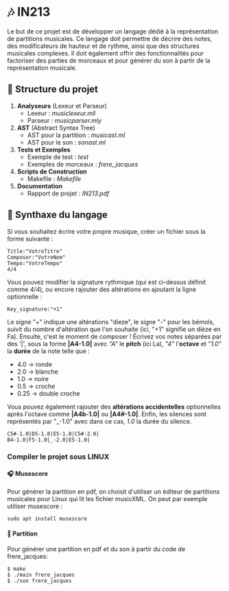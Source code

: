 # 🎶 IN213

Le but de ce projet est de développer un langage dédié à la représentation de partitions musicales.
Ce langage doit permettre de décrire des notes, des modificateurs de hauteur et de rythme, ainsi que des structures musicales complexes. Il doit également offrir des fonctionnalités pour factoriser des parties de morceaux et pour générer du son à partir de la représentation musicale.

## 🔑 Structure du projet
1. **Analyseurs** (Lexeur et Parseur)
    - Lexeur : *musiclexeur.mll*
    - Parseur : *musicparser.mly*
2. **AST** (Abstract Syntax Tree)
    - AST pour la partition : *musicast.ml*
    - AST pour le son : *sonast.ml*
3. **Tests et Exemples**
    - Exemple de test : *test*
    - Exemples de morceaux : *frere_jacques*
4. **Scripts de Construction**
    - Makefile : *Makefile*
5. **Documentation**
    - Rapport de projet : *IN213.pdf*

## 📝 Synthaxe du langage
Si vous souhaitez écrire votre propre musique, créer un fichier sous la forme suivante : 
```
Title:"VotreTitre"
Composer:"VotreNom"
Tempo:"VotreTempo"
4/4
```
Vous pouvez modifier la signature rythmique (qui est ci-dessus définit comme *4/4*), ou encore rajouter des altérations en ajoutant la ligne optionnelle : 
```
Key_signature:"+1"
```
Le signe "+" indique une altérations "dieze", le signe "-" pour les bémols, suivit du nombre d'altération que l'on souhaite (ici, "+1" signifie un dièze en Fa).
Ensuite, c'est le moment de composer ! Écrivez vos notes séparées par des '|', sous la forme **|A4-1.0|** avec *"A"* le **pitch** (ici La), *"4"* l'**octave** et *"1.0"* la **durée** de la note telle que :  
- 4.0 -> ronde 
- 2.0 -> blanche
- 1.0 -> noire 
- 0.5 -> croche 
- 0.25 -> double croche 

Vous pouvez également rajouter des **altérations accidentelles** optionnelles après l'octave comme **|A4b-1.0|** ou **|A4#-1.0|**. Enfin, les silences sont représentés par "_-1.0" avec dans ce cas, *1.0* la durée du silence.
```
C5#-1.0|D5-1.0|E5-1.0|C5#-2.0|
B4-1.0|F5-1.0|_-2.0|E5-1.0|
```
### Compiler le projet sous LINUX
#### 🎧 Musescore
Pour générer la partition en pdf, on choisit d'utiliser un éditeur de partitions musicales pour Linux qui lit les fichier musicXML. On peut par exemple utiliser musescore : 
```
sudo apt install musescore
```
#### 🎼 Partition
Pour générer une partition en pdf et du son à partir du code de frere_jacques: 
```
$ make
$ ./main frere_jacques
$ ./son frere_jacques
```